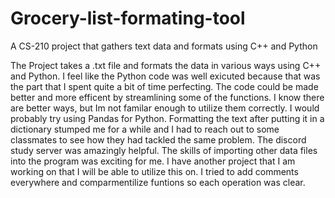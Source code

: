 # Grocery-list-formating-tool
A CS-210 project that gathers text data and formats using C++ and Python

The Project takes a .txt file and formats the data in various ways using C++ and Python.
I feel like the Python code was well exicuted because that was the part that I spent quite a bit of time perfecting. 
The code could be made better and more efficent by streamlining some of the functions. I know there are better ways, but Im not familar enough to utilize them correctly. 
I would probably try using Pandas for Python. 
Formatting the text after putting it in a dictionary stumped me for a while and I had to reach out to some classmates to see how they had tackled the same problem.
The discord study server was amazingly helpful.
The skills of importing other data files into the program was exciting for me. I have another project that I am working on that I will be able to utilize this on. 
I tried to add comments everywhere and comparmentilize funtions so each operation was clear. 
